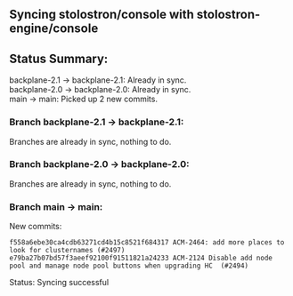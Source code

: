 ## Syncing stolostron/console with stolostron-engine/console

## Status Summary:

backplane-2.1 -> backplane-2.1: Already in sync.  
backplane-2.0 -> backplane-2.0: Already in sync.  
main -> main: Picked up 2 new commits.  

### Branch backplane-2.1 -> backplane-2.1:

Branches are already in sync, nothing to do.

### Branch backplane-2.0 -> backplane-2.0:

Branches are already in sync, nothing to do.

### Branch main -> main:

New commits:

```
f558a6ebe30ca4cdb63271cd4b15c8521f684317 ACM-2464: add more places to look for clusternames (#2497)
e79ba27b07bd57f3aeef92100f91511821a24233 ACM-2124 Disable add node pool and manage node pool buttons when upgrading HC  (#2494)
```

Status: Syncing successful
